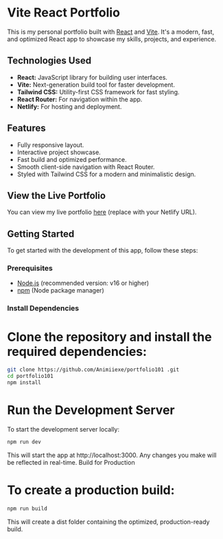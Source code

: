 # Vite React Portfolio

This is my personal portfolio built with [React](https://reactjs.org/) and [Vite](https://vitejs.dev/). It's a modern, fast, and optimized React app to showcase my skills, projects, and experience.

## Technologies Used

- **React:** JavaScript library for building user interfaces.
- **Vite:** Next-generation build tool for faster development.
- **Tailwind CSS:** Utility-first CSS framework for fast styling.
- **React Router:** For navigation within the app.
- **Netlify:** For hosting and deployment.

## Features

- Fully responsive layout.
- Interactive project showcase.
- Fast build and optimized performance.
- Smooth client-side navigation with React Router.
- Styled with Tailwind CSS for a modern and minimalistic design.

## View the Live Portfolio

You can view my live portfolio [here](https://animiiexe.netlify.app/) (replace with your Netlify URL).

## Getting Started

To get started with the development of this app, follow these steps:

### Prerequisites

- [Node.js](https://nodejs.org/) (recommended version: v16 or higher)
- [npm](https://www.npmjs.com/) (Node package manager)

### Install Dependencies

# Clone the repository and install the required dependencies:

```bash
git clone https://github.com/Animiiexe/portfolio101 .git
cd portfolio101 
npm install
```
# Run the Development Server

To start the development server locally:

```bash
npm run dev
```
This will start the app at http://localhost:3000. Any changes you make will be reflected in real-time.
Build for Production

# To create a production build:
```bash
npm run build
```
This will create a dist folder containing the optimized, production-ready build.
